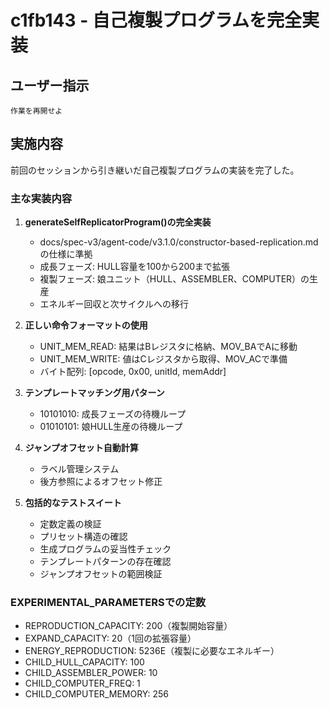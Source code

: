 # c1fb143 - 自己複製プログラムを完全実装

## ユーザー指示

```
作業を再開せよ
```

## 実施内容

前回のセッションから引き継いだ自己複製プログラムの実装を完了した。

### 主な実装内容

1. **generateSelfReplicatorProgram()の完全実装**
   - docs/spec-v3/agent-code/v3.1.0/constructor-based-replication.mdの仕様に準拠
   - 成長フェーズ: HULL容量を100から200まで拡張
   - 複製フェーズ: 娘ユニット（HULL、ASSEMBLER、COMPUTER）の生産
   - エネルギー回収と次サイクルへの移行

2. **正しい命令フォーマットの使用**
   - UNIT_MEM_READ: 結果はBレジスタに格納、MOV_BAでAに移動
   - UNIT_MEM_WRITE: 値はCレジスタから取得、MOV_ACで準備
   - バイト配列: [opcode, 0x00, unitId, memAddr]

3. **テンプレートマッチング用パターン**
   - 10101010: 成長フェーズの待機ループ
   - 01010101: 娘HULL生産の待機ループ

4. **ジャンプオフセット自動計算**
   - ラベル管理システム
   - 後方参照によるオフセット修正

5. **包括的なテストスイート**
   - 定数定義の検証
   - プリセット構造の確認
   - 生成プログラムの妥当性チェック
   - テンプレートパターンの存在確認
   - ジャンプオフセットの範囲検証

### EXPERIMENTAL_PARAMETERSでの定数

- REPRODUCTION_CAPACITY: 200（複製開始容量）
- EXPAND_CAPACITY: 20（1回の拡張容量）
- ENERGY_REPRODUCTION: 5236E（複製に必要なエネルギー）
- CHILD_HULL_CAPACITY: 100
- CHILD_ASSEMBLER_POWER: 10
- CHILD_COMPUTER_FREQ: 1
- CHILD_COMPUTER_MEMORY: 256
